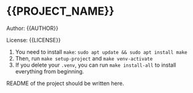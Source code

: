 # {{PROJECT_NAME}}

Author: {{AUTHOR}}

License: {{LICENSE}}

1. You need to install `make`: `sudo apt update && sudo apt install make`
2. Then, run `make setup-project` and `make venv-activate`
3. If you delete your `.venv`, you can run `make install-all` to install everything from beginning.

README of the project should be written here.

